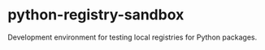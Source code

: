 # python-registry-sandbox

Development environment for testing local registries for Python packages.
